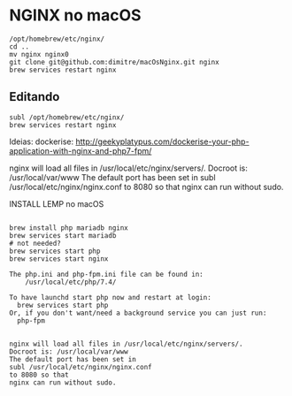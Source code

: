 # NGINX no macOS

```
/opt/homebrew/etc/nginx/
cd ..
mv nginx nginx0
git clone git@github.com:dimitre/macOsNginx.git nginx
brew services restart nginx
```

## Editando
```
subl /opt/homebrew/etc/nginx/
brew services restart nginx
```

Ideias: dockerise: 
http://geekyplatypus.com/dockerise-your-php-application-with-nginx-and-php7-fpm/

nginx will load all files in /usr/local/etc/nginx/servers/.
Docroot is: /usr/local/var/www
The default port has been set in 
subl /usr/local/etc/nginx/nginx.conf 
to 8080 so that
nginx can run without sudo.


INSTALL LEMP no macOS
```

brew install php mariadb nginx
brew services start mariadb  
# not needed?
brew services start php 
brew services start nginx  

The php.ini and php-fpm.ini file can be found in:  
    /usr/local/etc/php/7.4/  
  
To have launchd start php now and restart at login:  
  brew services start php  
Or, if you don't want/need a background service you can just run:  
  php-fpm  
  
  
nginx will load all files in /usr/local/etc/nginx/servers/.  
Docroot is: /usr/local/var/www  
The default port has been set in   
subl /usr/local/etc/nginx/nginx.conf   
to 8080 so that  
nginx can run without sudo.  

```
